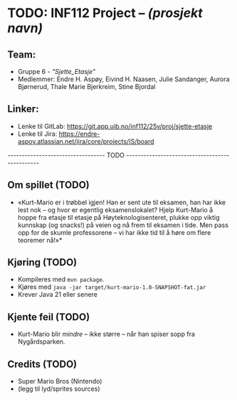 # TODO: INF112 Project – *(prosjekt navn)*

## Team:
* Gruppe 6 - *"Sjette_Etasje"*
* Medlemmer: Endre H. Aspøy, Eivind H. Naasen, Julie Sandanger, Aurora Bjørnerud, Thale Marie Bjerkreim, Stine Bjordal

## Linker:
* Lenke til GitLab: https://git.app.uib.no/inf112/25v/proj/sjette-etasje
* Lenke til Jira: https://endre-aspoy.atlassian.net/jira/core/projects/IS/board

---------------------------------- TODO -----------------------------------------------

## Om spillet (TODO)
* «Kurt-Mario er i trøbbel igjen! Han er sent ute til eksamen, han har ikke lest nok – og hvor er egentlig eksamenslokalet? Hjelp Kurt-Mario å hoppe fra etasje til etasje på Høyteknologisenteret, plukke opp viktig kunnskap (og snacks!) på veien og nå frem til eksamen i tide. Men pass opp for de skumle professorene – vi har ikke tid til å høre om flere teoremer nå!»*

## Kjøring (TODO)
* Kompileres med `mvn package`.
* Kjøres med `java -jar target/kurt-mario-1.0-SNAPSHOT-fat.jar`
* Krever Java 21 eller senere

## Kjente feil (TODO)
* Kurt-Mario blir *mindre* – ikke større – når han spiser sopp fra Nygårdsparken.

## Credits (TODO)
* Super Mario Bros (Nintendo)
* (legg til lyd/sprites sources)

